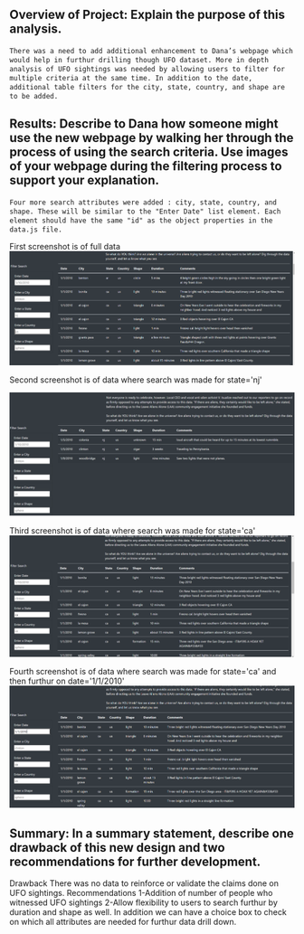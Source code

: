 ## Overview of Project: Explain the purpose of this analysis.
    There was a need to add additional enhancement to Dana’s webpage which would help in furthur drilling though UFO dataset. More in depth analysis of UFO sightings was needed by allowing users to filter for multiple criteria at the same time. In addition to the date, additional table filters for the city, state, country, and shape are to be added.

## Results: Describe to Dana how someone might use the new webpage by walking her through the process of using the search criteria. Use images of your webpage during the filtering process to support your explanation.
    Four more search attributes were added : city, state, country, and shape. These will be similar to the "Enter Date" list element. Each element should have the same "id" as the object properties in the data.js file.
   
  First screenshot is of full data
    ![Deliverable1](Images/Deliverable1.PNG)

  Second screenshot is of data where search was made for state='nj'
  
   ![Deliverable2](Images/Deliverable2.PNG)

 Third screenshot is of data where search was made for state='ca'
    ![Deliverable3](Images/Deliverable3.PNG)

 Fourth screenshot is of data where search was made for state='ca' and then furthur on date='1/1/2010'
    ![Deliverable4](Images/Deliverable4.PNG)

## Summary: In a summary statement, describe one drawback of this new design and two recommendations for further development.
  Drawback
    There was no data to reinforce or validate the claims done on UFO sightings.
  Recommendations
    1-Addition of number of people who witnessed UFO sightings
    2-Allow flexibility to users to search furthur by duration and shape as well. In addition we can have a choice box to check on which all attributes are needed for furthur data drill down.
